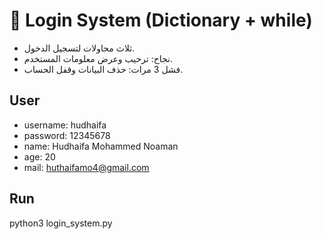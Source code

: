 # 🔐 Login System (Dictionary + while)

- ثلاث محاولات لتسجيل الدخول.
- نجاح: ترحيب وعرض معلومات المستخدم.
- فشل 3 مرات: حذف البيانات وقفل الحساب.

## User
- username: hudhaifa
- password: 12345678
- name: Hudhaifa Mohammed Noaman
- age: 20
- mail: huthaifamo4@gmail.com

## Run
python3 login_system.py
